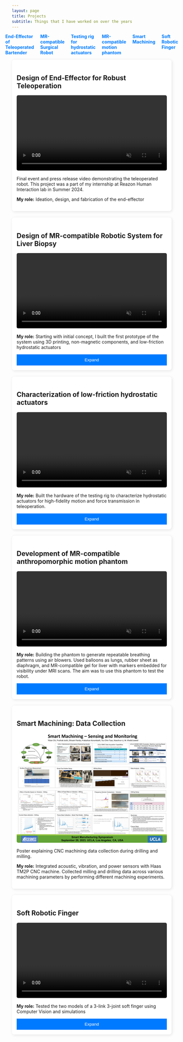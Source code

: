 ```yaml
---
layout: page
title: Projects
subtitle: Things that I have worked on over the years
---
```


<style>
	/*body { font-family: Arial, sans-serif; margin: 0; padding: 20px; background-color: #f4f4f4; }
	header { text-align: center; padding: 20px; }*/
	#toc { list-style: none; padding: 0; display: flex; justify-content: center; gap: 20px; }
	#toc li { display: inline; }
	#toc a { text-decoration: none; text-align: center; font-weight: bold; color: #007bff; }
	.project-grid { display: grid; grid-template-columns: repeat(auto-fit, minmax(300px, 1fr)); gap: 20px; }
	.project-card { background: white; padding: 15px; border-radius: 8px; box-shadow: 2px 2px 10px rgba(0,0,0,0.1); }
	video, img { width: 100%; border-radius: 5px; transition: transform 0.3s ease; }
	.hover-play:hover { transform: scale(1.05); }
	.hover-zoom:hover { transform: scale(1.1); }
	.collapsible .content { display: none; }
	.toggle-btn { display: block; width: 100%; padding: 10px; margin-top: 10px; background: #007bff; color: white; border: none; cursor: pointer; }
</style>

<body>
	<nav>
		<ul id="toc">
			<li><a href="#project1">End-Effector of Teleoperated Bartender</a></li>
			<li><a href="#project2">MR-compatible Surgical Robot</a></li>
			<li><a href="#fluid_char">Testing rig for hydrostatic actuators</a></li>
			<li><a href="#ribcage">MR-compatible motion phantom</a></li>
			<li><a href="#project3">Smart Machining</a></li>
			<li><a href="#project4">Soft Robotic Finger</a></li>
		</ul>
	</nav>
	<section class="project-grid">
		<article id="project1" class="project-card">
			<h2>Design of End-Effector for Robust Teleoperation</h2>
			<video class="hover-play" autoplay muted controls>
				<source src="/assets/img/REAZON-TRIAD-PV-1MIN.mp4" type="video/mp4">
			</video>
			<p>Final event and press release video demonstrating the teleoperated robot. This project was a part of my internship at Reazon Human Interaction lab in Summer 2024.</p> 
			<p> <strong>My role:</strong> Ideation, design, and fabrication of the end-effector</p>
		</article>
		<article id="project2" class="project-card collapsible">
			<h2>Design of MR-compatible Robotic System for Liver Biopsy</h2>
			<video class="hover-play" autoplay muted controls>
				<source src="/assets/img/master_slave_demo.mp4" type="video/mp4">
			</video>
			<p> <strong>My role:</strong> Starting with initial concept, I built the first prototype of the system using 3D printing, non-magnetic components, and low-friction hydrostatic actuators </p>
			<button class="toggle-btn">Expand</button>
			<div class="content">
				<video class="hover-play" autoplay muted controls>
					<source src="/assets/img/robot_cad.mp4" type="video/mp4">
				</video>
				<p>Concept CAD demonstrating the robot operating in an MRI chamber.</p>
				<video class="hover-play" autoplay muted controls>
					<source src="/assets/img/robot_in_MR.mp4" type="video/mp4">
				</video>
				<p>Demo of the first prototype</p>
			</div>
		</article>
		<article id="fluid_char" class="project-card collapsible">
			<h2>Characterization of low-friction hydrostatic actuators</h2>
			<video class="hover-play" autoplay muted controls>
				<source src="/assets/img/fluidchar.mp4" type="video/mp4">
			</video>
			<p> <strong>My role:</strong> Built the hardware of the testing rig to characterize hydrostatic actuators for high-fidelity motion and force transmission in teleoperation.</p>
			<button class="toggle-btn">Expand</button>
			<div class="content">
				<img src="/assets/img/setup_schematic.png" class="hover-zoom">
				<p>Schematic of the testing rig</p>
				<img src="/assets/img/position_staircase.png" class="hover-zoom">
				<p> Position Transmission </p>
				<img src="/assets/img/force_staircase.png" class="hover-zoom">
				<p> Force Transmission</p>
				<p>Initial test results demonstrating a highly linear and (almost) 1-to-1 relationship between master and follower actuators. The blue (0 psi) and purple (10 psi) colors represent the different backpressures applied to the actuator pistons. </p>
			</div>
		</article>
		<article id="ribcage" class="project-card collapsible">
			<h2>Development of MR-compatible anthropomorphic motion phantom</h2>
			<video class="hover-play" autoplay muted controls>
				<source src="/assets/img/phantom_motion.mp4" type="video/mp4">
			</video>
			<p> <strong>My role:</strong> Building the phantom to generate repeatable breathing patterns using air blowers. Used balloons as lungs, rubber sheet as diaphragm, and MR-compatible gel for liver with markers embedded for visibility under MRI scans. The aim was to use this phantom to test the robot.</p>
			<button class="toggle-btn">Expand</button>
			<div class="content">
				<img src="/assets/img/test4_all.png" class="hover-zoom">
				<p>Initial test results demonstrating repeatable motion on open-loop control of PWM of the air blowers, the pressure generated inside the lungs, and the motion of the liver</p>
			</div>
		</article>
		<article id="project3" class="project-card">
			<h2>Smart Machining: Data Collection</h2>
			<img src="/assets/img/poster.JPG" class="hover-zoom">
			<p>Poster explaining CNC machining data collection during drilling and milling.</p>
			<p><strong>My role:</strong> Integrated acoustic, vibration, and power sensors with Haas TM2P CNC machine. Collected milling and drilling data across various machining parameters by performing different machining experiments. </p>
		</article>
		<article id="project4" class="project-card collapsible">
			<h2>Soft Robotic Finger</h2>
			<video class="hover-play" autoplay muted controls>
				<source src="/assets/img/extension_onlyT3_Trim.mp4" type="video/mp4">
			</video>
			<p><strong>My role:</strong> Tested the two models of a 3-link 3-joint soft finger using Computer Vision and simulations</p>
			<button class="toggle-btn">Expand</button>
			<div class="content">
				<img src="/assets/img/RRR_model.JPG" class="hover-zoom">
				<img src="/assets/img/RRR_totalfinger.JPG" class="hover-zoom">
			</div>
		</article>
	</section>
	<script>
        document.querySelectorAll('.toggle-btn').forEach(button => {
            button.addEventListener('click', function() {
                const content = this.nextElementSibling;
                content.style.display = content.style.display === 'block' ? 'none' : 'block';
                this.textContent = content.style.display === 'block' ? 'Collapse' : 'Expand';
            });
        });
    </script>
</body>